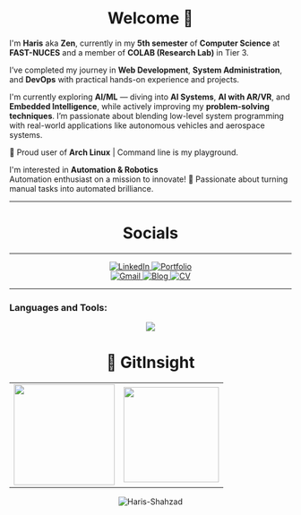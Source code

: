 <h1 align="center">Welcome 👋</h1>                                                                                     

<p>I'm <strong>Haris</strong> aka <strong>Zen</strong>, currently in my <strong>5th semester</strong> of <strong>Computer Science</strong> at <strong>FAST-NUCES</strong> and a member of <strong>COLAB (Research Lab)</strong> in Tier 3.</p> 

<p>I’ve completed my journey in <strong>Web Development</strong>, <strong>System Administration</strong>, and <strong>DevOps</strong> with practical hands-on experience and projects.</p>

<p>I'm currently exploring <strong>AI/ML</strong> — diving into <strong>AI Systems</strong>, <strong>AI with AR/VR</strong>, and <strong>Embedded Intelligence</strong>, while actively improving my <strong>problem-solving techniques</strong>. I’m passionate about blending low-level system programming with real-world applications like autonomous vehicles and aerospace systems.</p>

<p>🐧 Proud user of <strong>Arch Linux</strong> | Command line is my playground.</p>

<p>I'm interested in <strong>Automation & Robotics</strong><br>
Automation enthusiast on a mission to innovate! 🚀 Passionate about turning manual tasks into automated brilliance.</p>


                                                                                                                                                                                                  
<hr> 
                              
<h1 align="center">Socials</h1>

<hr>

<div align="center">
  <a href="https://www.linkedin.com/in/haris-shahzad786/" target="_blank">
    <img alt="LinkedIn" src="https://img.shields.io/badge/linkedin%20-%230077B5.svg?&style=for-the-badge&logo=linkedin&logoColor=white" />
  </a>
  <a href="https://zenvila.github.io/" target="_blank">
    <img alt="Portfolio" src="https://img.shields.io/badge/Portfolio-FFD700?style=for-the-badge" />
  </a>
</div>

<div align="center">
  <a href="mailto:arainharis@gmail.com">
    <img alt="Gmail" src="https://img.shields.io/badge/Gmail-D14836?style=for-the-badge&logo=gmail&logoColor=white" />
  </a>
  <a href="https://hashnode.com/@Zenvila">
    <img alt="Blog" src="https://img.shields.io/badge/Personal%20Blog-20B2AA?style=for-the-badge" />
  </a>
  <a href="https://drive.google.com/file/d/1_hu4hfLFr-7H0ZpWo7uv9Ful5GdtQ56o/view?usp=sharing" target="_blank">
  <img alt="CV" src="https://img.shields.io/badge/View%20CV-FFA500?style=for-the-badge&logo=google-drive&logoColor=white" />
  </a>
</div>

<hr>

<h3 align="left">Languages and Tools:</h3>
<p align="center">
  <a href="https://skillicons.dev">
    <img src="https://skillicons.dev/icons?i=github,git,c,cpp,html,css,bootstrap,js,linux,python,azure,arduino,jquery,vscode,nodejs,docker,arch,mongodb,kubernetes,grafana,nextjs,react,express,terraform,ansible,aws,RaspberryPi,prometheous,neo4j,ssh,puppet,chef,Django,jupyter,monit" />
  </a>
</p>

<h1 align="center">🐼 GitInsight</h1>

<table>
  <tr>
    <td><img height="180px" src="https://github-readme-stats.vercel.app/api?username=zenvila&show_icons=true&theme=dark" /></td>
    <td><img height="170px" src="https://github-readme-stats.vercel.app/api/top-langs/?username=zenvila&layout=compact&theme=dark" /></td>
  </tr>
</table>

<div align="center">
  <p><img align="center" src="https://github-readme-streak-stats.herokuapp.com/?user=zenvila&layout=compact&theme=dark" alt="Haris-Shahzad" /></p>
</div>
